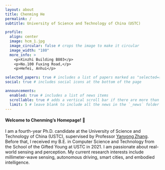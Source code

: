 ```yaml
---
layout: about
title: Chenming He
permalink: /
subtitle: University of Science and Technology of China（USTC)

profile:
  align: center
  image: hcm_1.jpg
  image_circular: false # crops the image to make it circular
  image_width: "180"
  more_info: >
    <p>Xinzhi Building B803</p>
    <p>No.100 Fuxing Road,</p>
    <p>Hefei, Anhui</p>

selected_papers: true # includes a list of papers marked as "selected={true}"
social: true # includes social icons at the bottom of the page

announcements:
  enabled: true # includes a list of news items
  scrollable: true # adds a vertical scroll bar if there are more than 3 news items
  limit: 5 # leave blank to include all the news in the `_news` folder
---
```

#### Welcome to Chenming’s Homepage! 👋

I am a fourth-year Ph.D. candidate at the University of Science and Technology of China (USTC), supervised by Professor [Yanyong Zhang](http://staff.ustc.edu.cn/~yanyongz/). Before that, I received my B.E. in Computer Science and Technology from the School of the Gifted Young at USTC in 2021. I am passionate about real-world sensing and perception. My current research interests include millimeter-wave sensing, autonomous driving, smart cities, and embodied intelligence.
